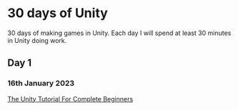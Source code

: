 # 30 days of Unity

30 days of making games in Unity. Each day I will spend at least 30 minutes in Unity doing work.

## Day 1
### 16th January 2023
[The Unity Tutorial For Complete Beginners](https://youtu.be/XtQMytORBmM)
